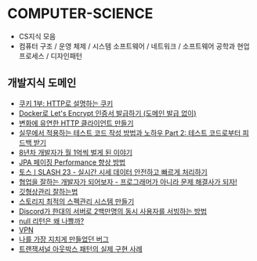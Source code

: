 # COMPUTER-SCIENCE
- CS지식 모음
- 컴퓨터 구조 / 운영 체제 / 시스템 소프트웨어 / 네트워크 / 소프트웨어 공학과 현업 프로세스 / 디자인패턴

## 개발지식 도메인
- [쿠키 1부: HTTP로 설명하는 쿠키](https://www.daleseo.com/http-cookies/)
- [Docker로 Let's Encrypt 인증서 발급하기 (도메인 발급 없이)](https://velog.io/@jungsangu/Docker%EB%A1%9C-Lets-Encrypt-%EC%9D%B8%EC%A6%9D%EC%84%9C-%EB%B0%9C%EA%B8%89%ED%95%98%EA%B8%B0-%EB%8F%84%EB%A9%94%EC%9D%B8-%EB%B0%9C%EA%B8%89-%EC%97%86%EC%9D%B4)
- [변화에 유연한 HTTP 클라이언트 만들기](https://tech.inflab.com/20230723-pure-http-client/)
- [실무에서 적용하는 테스트 코드 작성 방법과 노하우 Part 2: 테스트 코드로부터 피드백 받기](https://tech.kakaopay.com/post/mock-test-code-part-2/)
- [8년차 개발자가 월 1억씩 벌게 된 이야기](https://www.sidehustlerstory.com/p/damon)
- [JPA 페이징 Performance 향상 방법](https://cheese10yun.github.io/page-performance/)
- [토스ㅣSLASH 23 - 실시간 시세 데이터 안전하고 빠르게 처리하기](https://www.youtube.com/watch?v=SF7eqlL0mjw)
- [협업을 잘하는 개발자가 되어보자 - 프로그래머가 아니라 문제 해결사가 되자!](https://velog.io/@teo/collaboration)
- [깃형상관리 잘하는법](https://news.hada.io/topic?id=11403&utm_source=oneoneone)
- [스토리지 최적의 스펙관리 시스템 만들기](https://techblog.woowahan.com/13539/)
- [Discord가 한대의 서버로 2백만명의 동시 사용자를 서빙하는 방법](https://news.hada.io/topic?id=11762)
- [null 리턴은 왜 나쁠까?](https://toss.tech/article/engineering-note-2)
- [VPN](https://ace0507.tistory.com/m/149)
- [나를 가장 지치게 만들었던 버그](https://wormwlrm.github.io/2023/12/03/Weirdest-bug-I-solved.html)
- [트랜잭셔널 아웃박스 패턴의 실제 구현 사례](https://medium.com/@greg.shiny82/%ED%8A%B8%EB%9E%9C%EC%9E%AD%EC%85%94%EB%84%90-%EC%95%84%EC%9B%83%EB%B0%95%EC%8A%A4-%ED%8C%A8%ED%84%B4%EC%9D%98-%EC%8B%A4%EC%A0%9C-%EA%B5%AC%ED%98%84-%EC%82%AC%EB%A1%80-29cm-0f822fc23edb)
